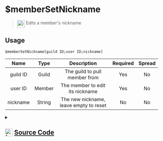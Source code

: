 # $memberSetNickname
> <img align="top" src="https://upload.wikimedia.org/wikipedia/commons/thumb/e/e4/Infobox_info_icon.svg/160px-Infobox_info_icon.svg.png?20150409153300" alt="image" width="25" height="auto"> Edits a member's nickname
## Usage
```
$memberSetNickname[guild ID;user ID;nickname]
```
| Name | Type | Description | Required | Spread
| :---: | :---: | :---: | :---: | :---: |
guild ID | Guild | The guild to pull member from | Yes | No
user ID | Member | The member to edit its nickname | Yes | No
nickname | String | The new nickname, leave empty to reset | No | No
<details>
<summary>
    
## <img align="top" src="https://cdn4.iconfinder.com/data/icons/iconsimple-logotypes/512/github-512.png" alt="image" width="25" height="auto">  [Source Code](https://github.com/tryforge/ForgeScript-V2/blob/main/src/native/memberSetNickname.ts)
    
</summary>
    
```ts
import { noop } from "lodash"
import { ArgType, NativeFunction, Return } from "../structures"

export default new NativeFunction({
    name: "$memberSetNickname",
    version: "1.0.7",
    description: "Edits a member's nickname",
    brackets: true,
    unwrap: true,
    args: [
        {
            name: "guild ID",
            description: "The guild to pull member from",
            rest: false,
            required: true,
            type: ArgType.Guild,
        },
        {
            name: "user ID",
            description: "The member to edit its nickname",
            rest: false,
            required: true,
            pointer: 0,
            type: ArgType.Member,
        },
        {
            name: "nickname",
            description: "The new nickname, leave empty to reset",
            rest: false,
            type: ArgType.String,
        },
    ],
    async execute(ctx, [, m, nick]) {
        return Return.success(!!(await m.setNickname(nick).catch(noop || null)))
    },
})

```
    
</details>